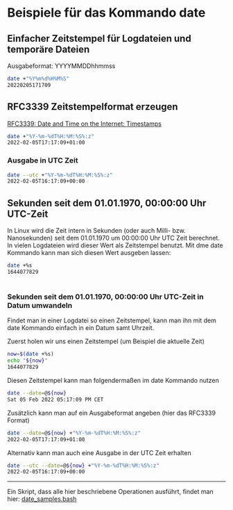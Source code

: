 # Beispiele für das Kommando date
## Einfacher Zeitstempel für Logdateien und temporäre Dateien

Ausgabeformat: YYYYMMDDhhmmss
```bash
date +"%Y%m%d%H%M%S"
20220205171709
```

## RFC3339 Zeitstempelformat erzeugen
[RFC3339: Date and Time on the Internet: Timestamps](https://datatracker.ietf.org/doc/html/rfc3339)

```bash
date +"%Y-%m-%dT%H:%M:%S%:z"
2022-02-05T17:17:09+01:00
```

### Ausgabe in UTC Zeit
```bash
date --utc +"%Y-%m-%dT%H:%M:%S%:z"
2022-02-05T16:17:09+00:00
```

## Sekunden seit dem 01.01.1970, 00:00:00 Uhr UTC-Zeit
In Linux wird die Zeit intern in Sekunden (oder auch Milli- bzw. Nanosekunden) seit
dem 01.01.1970 um 00:00:00 Uhr UTC Zeit berechnet. In vielen Logdateien wird dieser
Wert als Zeitstempel benutzt. Mit dme date Kommando kann man sich diesen Wert 
ausgeben lassen:

```bash
date +%s
1644077829
```
#
### Sekunden seit dem 01.01.1970, 00:00:00 Uhr UTC-Zeit in Datum umwandeln
Findet man in einer Logdatei so einen Zeitstempel, kann man ihn mit dem date
Kommando einfach in ein Datum samt Uhrzeit.

Zuerst holen wir uns einen Zeitstempel (um Beispiel die aktuelle Zeit)

```bash
now=$(date +%s)
echo "${now}"
1644077829
```

Diesen Zeitstempel kann man folgendermaßen im date Kommando nutzen

```bash
date --date=@${now}
Sat 05 Feb 2022 05:17:09 PM CET
```

Zusätzlich kann man auf ein Ausgabeformat angeben (hier das RFC3339 Format)

```bash
date --date=@${now} +"%Y-%m-%dT%H:%M:%S%:z"
2022-02-05T17:17:09+01:00
```

Alternativ kann man auch eine Ausgabe in der UTC Zeit erhalten

```bash
date --utc --date=@${now} +"%Y-%m-%dT%H:%M:%S%:z"
2022-02-05T16:17:09+00:00
```

---

Ein Skript, dass alle hier beschriebene Operationen ausführt, findet man hier:
[date_samples.bash](https://raw.githubusercontent.com/maroph/openhpi_linux-cli_2022/main/samples/date_samples.bash)

